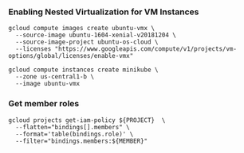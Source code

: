 ### Enabling Nested Virtualization for VM Instances
```
gcloud compute images create ubuntu-vmx \
  --source-image ubuntu-1604-xenial-v20181204 \
  --source-image-project ubuntu-os-cloud \
  --licenses "https://www.googleapis.com/compute/v1/projects/vm-options/global/licenses/enable-vmx"

gcloud compute instances create minikube \
  --zone us-central1-b \
  --image ubuntu-vmx
```
### Get member roles
```
gcloud projects get-iam-policy ${PROJECT}  \
  --flatten="bindings[].members" \
  --format='table(bindings.role)' \
  --filter="bindings.members:${MEMBER}"
```
